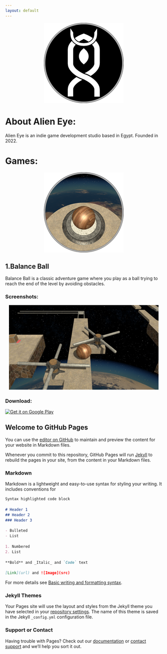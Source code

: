 ```yaml
---
layout: default
---
```


<p align="center">
  <img width="256" height="256" src="TEXTURES/WEB_ICON_AE.png">
</p>


# About Alien Eye:

Alien Eye is an indie game development studio based in Egypt.
Founded in 2022.




# Games:

<p align="center">
  <img width="256" height="256" src="TEXTURES/WEB_ICON_BB.png">
</p>

## 1.Balance Ball

Balance Ball is a classic adventure game where you play as a ball trying to reach the end of the level by avoiding obstacles.

### Screenshots:

<p align="center">
  <img width="480" height="270" src="TEXTURES/BB_SHOT.PNG">
</p>


### Download:

<a align ="left" href='https://play.google.com/store/search?q=balance+ball&c=apps&pcampaignid=pcampaignidMKT-Other-global-all-co-prtnr-py-PartBadge-Mar2515-1'><img alt='Get it on Google Play' src='https://play.google.com/intl/en_us/badges/static/images/badges/en_badge_web_generic.png'/></a>

## Welcome to GitHub Pages

You can use the [editor on GitHub](https://github.com/M7MODS3EED/AlienEye.github.io/edit/gh-pages/index.md) to maintain and preview the content for your website in Markdown files.

Whenever you commit to this repository, GitHub Pages will run [Jekyll](https://jekyllrb.com/) to rebuild the pages in your site, from the content in your Markdown files.

### Markdown

Markdown is a lightweight and easy-to-use syntax for styling your writing. It includes conventions for

```markdown
Syntax highlighted code block

# Header 1
## Header 2
### Header 3

- Bulleted
- List

1. Numbered
2. List

**Bold** and _Italic_ and `Code` text

[Link](url) and ![Image](src)
```

For more details see [Basic writing and formatting syntax](https://docs.github.com/en/github/writing-on-github/getting-started-with-writing-and-formatting-on-github/basic-writing-and-formatting-syntax).

### Jekyll Themes

Your Pages site will use the layout and styles from the Jekyll theme you have selected in your [repository settings](https://github.com/M7MODS3EED/AlienEye.github.io/settings/pages). The name of this theme is saved in the Jekyll `_config.yml` configuration file.

### Support or Contact

Having trouble with Pages? Check out our [documentation](https://docs.github.com/categories/github-pages-basics/) or [contact support](https://support.github.com/contact) and we’ll help you sort it out.
